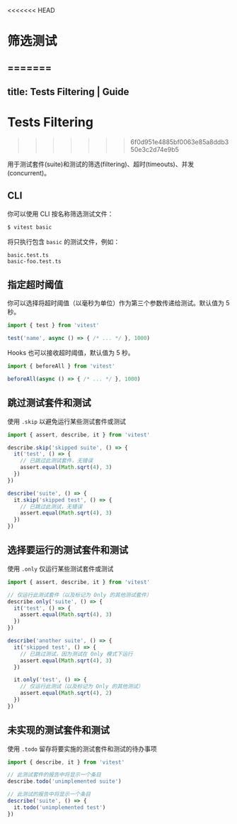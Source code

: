 <<<<<<< HEAD
# 筛选测试
=======
---
title: Tests Filtering | Guide
---

# Tests Filtering
>>>>>>> 6f0d951e4885bf0063e85a8ddb350e3c2d74e9b5

用于测试套件(suite)和测试的筛选(filtering)、超时(timeouts)、并发(concurrent)。

## CLI

你可以使用 CLI 按名称筛选测试文件：

```bash
$ vitest basic
```

将只执行包含 `basic` 的测试文件，例如：

```
basic.test.ts
basic-foo.test.ts
```

## 指定超时阈值

你可以选择将超时阈值（以毫秒为单位）作为第三个参数传递给测试。默认值为 5 秒。

```ts
import { test } from 'vitest'

test('name', async () => { /* ... */ }, 1000)
```

Hooks 也可以接收超时阈值，默认值为 5 秒。

```ts
import { beforeAll } from 'vitest'

beforeAll(async () => { /* ... */ }, 1000)
```

## 跳过测试套件和测试

使用 `.skip` 以避免运行某些测试套件或测试

```ts
import { assert, describe, it } from 'vitest'

describe.skip('skipped suite', () => {
  it('test', () => {
    // 已跳过此测试套件，无错误
    assert.equal(Math.sqrt(4), 3)
  })
})

describe('suite', () => {
  it.skip('skipped test', () => {
    // 已跳过此测试，无错误
    assert.equal(Math.sqrt(4), 3)
  })
})
```

## 选择要运行的测试套件和测试

使用 `.only` 仅运行某些测试套件或测试

```ts
import { assert, describe, it } from 'vitest'

// 仅运行此测试套件（以及标记为 Only 的其他测试套件）
describe.only('suite', () => {
  it('test', () => {
    assert.equal(Math.sqrt(4), 3)
  })
})

describe('another suite', () => {
  it('skipped test', () => {
    // 已跳过测试，因为测试在 Only 模式下运行
    assert.equal(Math.sqrt(4), 3)
  })

  it.only('test', () => {
    // 仅运行此测试（以及标记为 Only 的其他测试）
    assert.equal(Math.sqrt(4), 2)
  })
})
```

## 未实现的测试套件和测试

使用 `.todo` 留存将要实施的测试套件和测试的待办事项

```ts
import { describe, it } from 'vitest'

// 此测试套件的报告中将显示一个条目
describe.todo('unimplemented suite')

// 此测试的报告中将显示一个条目
describe('suite', () => {
  it.todo('unimplemented test')
})
```
